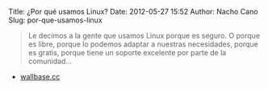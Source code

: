 Title: ¿Por qué usamos Linux?
Date: 2012-05-27 15:52
Author: Nacho Cano
Slug: por-que-usamos-linux

> Le decimos a la gente que usamos Linux porque es seguro. O porque es
> libre, porque lo podemos adaptar a nuestras necesidades, porque es
> gratis, porque tiene un soporte excelente por parte de la comunidad...

- [wallbase.cc][]

  [wallbase.cc]: http://wallbase.cc/wallpaper/945124
    "¿Por qué usamos Linux?"

